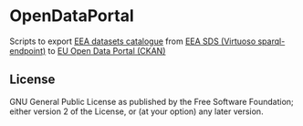 # OpenDataPortal
Scripts to export [EEA datasets catalogue](http://www.eea.europa.eu/data-and-maps/data) from [EEA SDS (Virtuoso sparql-endpoint)](http://semantic.eea.europa.eu) to [EU Open Data Portal (CKAN)](http://open-data.europa.eu)

## License
GNU General Public License as published by the Free Software Foundation; either version 2 of the License, or (at your option) any later version.

